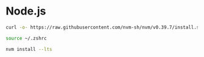 # Node.js

```bash
curl -o- https://raw.githubusercontent.com/nvm-sh/nvm/v0.39.7/install.sh | bash
```



```bash
source ~/.zshrc
```



```bash
nvm install --lts
```
